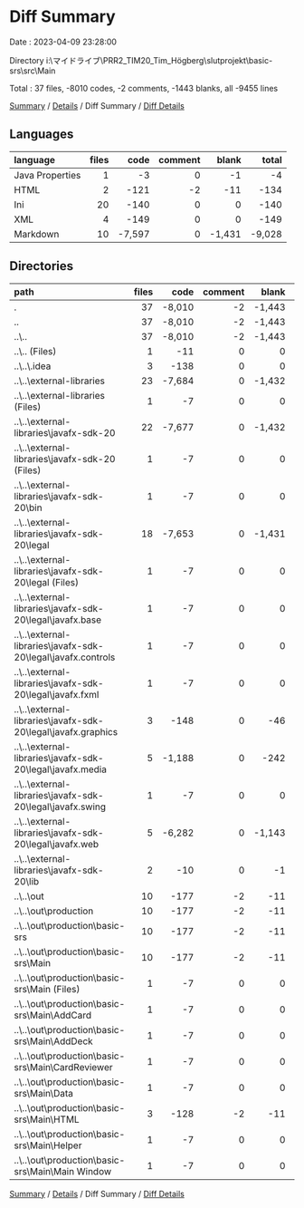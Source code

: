 # Diff Summary

Date : 2023-04-09 23:28:00

Directory i:\\マイドライブ\\PRR2_TIM20_Tim_Högberg\\slutprojekt\\basic-srs\\src\\Main

Total : 37 files,  -8010 codes, -2 comments, -1443 blanks, all -9455 lines

[Summary](results.md) / [Details](details.md) / Diff Summary / [Diff Details](diff-details.md)

## Languages
| language | files | code | comment | blank | total |
| :--- | ---: | ---: | ---: | ---: | ---: |
| Java Properties | 1 | -3 | 0 | -1 | -4 |
| HTML | 2 | -121 | -2 | -11 | -134 |
| Ini | 20 | -140 | 0 | 0 | -140 |
| XML | 4 | -149 | 0 | 0 | -149 |
| Markdown | 10 | -7,597 | 0 | -1,431 | -9,028 |

## Directories
| path | files | code | comment | blank | total |
| :--- | ---: | ---: | ---: | ---: | ---: |
| . | 37 | -8,010 | -2 | -1,443 | -9,455 |
| .. | 37 | -8,010 | -2 | -1,443 | -9,455 |
| ..\\.. | 37 | -8,010 | -2 | -1,443 | -9,455 |
| ..\\.. (Files) | 1 | -11 | 0 | 0 | -11 |
| ..\\..\\.idea | 3 | -138 | 0 | 0 | -138 |
| ..\\..\\external-libraries | 23 | -7,684 | 0 | -1,432 | -9,116 |
| ..\\..\\external-libraries (Files) | 1 | -7 | 0 | 0 | -7 |
| ..\\..\\external-libraries\\javafx-sdk-20 | 22 | -7,677 | 0 | -1,432 | -9,109 |
| ..\\..\\external-libraries\\javafx-sdk-20 (Files) | 1 | -7 | 0 | 0 | -7 |
| ..\\..\\external-libraries\\javafx-sdk-20\\bin | 1 | -7 | 0 | 0 | -7 |
| ..\\..\\external-libraries\\javafx-sdk-20\\legal | 18 | -7,653 | 0 | -1,431 | -9,084 |
| ..\\..\\external-libraries\\javafx-sdk-20\\legal (Files) | 1 | -7 | 0 | 0 | -7 |
| ..\\..\\external-libraries\\javafx-sdk-20\\legal\\javafx.base | 1 | -7 | 0 | 0 | -7 |
| ..\\..\\external-libraries\\javafx-sdk-20\\legal\\javafx.controls | 1 | -7 | 0 | 0 | -7 |
| ..\\..\\external-libraries\\javafx-sdk-20\\legal\\javafx.fxml | 1 | -7 | 0 | 0 | -7 |
| ..\\..\\external-libraries\\javafx-sdk-20\\legal\\javafx.graphics | 3 | -148 | 0 | -46 | -194 |
| ..\\..\\external-libraries\\javafx-sdk-20\\legal\\javafx.media | 5 | -1,188 | 0 | -242 | -1,430 |
| ..\\..\\external-libraries\\javafx-sdk-20\\legal\\javafx.swing | 1 | -7 | 0 | 0 | -7 |
| ..\\..\\external-libraries\\javafx-sdk-20\\legal\\javafx.web | 5 | -6,282 | 0 | -1,143 | -7,425 |
| ..\\..\\external-libraries\\javafx-sdk-20\\lib | 2 | -10 | 0 | -1 | -11 |
| ..\\..\\out | 10 | -177 | -2 | -11 | -190 |
| ..\\..\\out\\production | 10 | -177 | -2 | -11 | -190 |
| ..\\..\\out\\production\\basic-srs | 10 | -177 | -2 | -11 | -190 |
| ..\\..\\out\\production\\basic-srs\\Main | 10 | -177 | -2 | -11 | -190 |
| ..\\..\\out\\production\\basic-srs\\Main (Files) | 1 | -7 | 0 | 0 | -7 |
| ..\\..\\out\\production\\basic-srs\\Main\\AddCard | 1 | -7 | 0 | 0 | -7 |
| ..\\..\\out\\production\\basic-srs\\Main\\AddDeck | 1 | -7 | 0 | 0 | -7 |
| ..\\..\\out\\production\\basic-srs\\Main\\CardReviewer | 1 | -7 | 0 | 0 | -7 |
| ..\\..\\out\\production\\basic-srs\\Main\\Data | 1 | -7 | 0 | 0 | -7 |
| ..\\..\\out\\production\\basic-srs\\Main\\HTML | 3 | -128 | -2 | -11 | -141 |
| ..\\..\\out\\production\\basic-srs\\Main\\Helper | 1 | -7 | 0 | 0 | -7 |
| ..\\..\\out\\production\\basic-srs\\Main\\Main Window | 1 | -7 | 0 | 0 | -7 |

[Summary](results.md) / [Details](details.md) / Diff Summary / [Diff Details](diff-details.md)